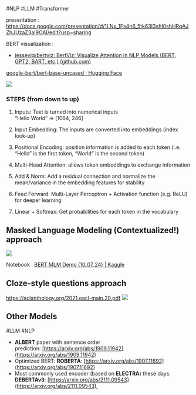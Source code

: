 #NLP #LLM #Transformer 

presentation :  https://docs.google.com/presentation/d/1LNx_1Fs4n6_5tk63I3shI0shHRqAJZhJUzaZ3aI9OAI/edit?usp=sharing


BERT visualization : 

* [jessevig/bertviz: BertViz: Visualize Attention in NLP Models (BERT, GPT2, BART, etc.) (github.com)](https://github.com/jessevig/bertviz)


[google-bert/bert-base-uncased · Hugging Face](https://huggingface.co/google-bert/bert-base-uncased)

![](https://lh7-us.googleusercontent.com/slidesz/AGV_vUfypJbLhxdqjdmkpzeP0LuzdkQHaYYsQKGGNvTWDVSyKdNIa_-8c4OgOJhapufr205Pk78dCj8xnLe7q7yki02Mc_AzBhfrtEDw9qLh3cSjG3lJkznwKE1nazrCan9wImzQjdb2kjWzMMHHo94Vr48WvP6zg65G=s2048?key=GNhf98lbYa4VBnFU7PkgHg)  

### STEPS (from down to up)

1. Inputs: Text is turned into numerical inputs  
    “Hello World” => [1064, 246]
2. Input Embedding: The inputs are converted into embeddings (index look-up)

3. Positional Encoding: position information is added to each token (i.e. “Hello” is the first token, “World” is the second token)

4. Multi-Head Attention: allows token embeddings to exchange information

5. Add & Norm: Add a residual connection and normalize the mean/variance in the embedding features for stability

6. Feed Forward: Multi-Layer Perceptron + Activation function (e.g. ReLU) for deeper learning

7. Linear + Softmax: Get probabilities for each token in the vocabulary



## Masked Language Modeling (Contextualized!) approach

![](https://lh7-us.googleusercontent.com/slidesz/AGV_vUc8xKAS54kqFCjujE68DTJaxQi-W2_6OHXn8EYvOnTQUSz1HeCi2eNpd4-PEm8vS69orL24U7bBZ1Bv0UelF8ujQT-h9RGMqBdO088-G-zPobrqkwCI8X1T1IxblsqF_YzEa_uDVqrNdgB0JrXQr8X-MBU2KYRT=s2048?key=GNhf98lbYa4VBnFU7PkgHg)


Notebook : [BERT MLM Demo (10_07_24) | Kaggle](https://www.kaggle.com/code/mrali92/bert-mlm-demo-10-07-24/edit)
## Cloze-style questions approach

https://aclanthology.org/2021.eacl-main.20.pdf
![](https://lh7-us.googleusercontent.com/slidesz/AGV_vUed0hnhP4cv_fOesJNDTN1vmYbldJs4MaTvPR4klSw9nAaPPZlTdWZhJ_ZkhGKf9vHGNx2dOllPgh59YB1W2kqvpSZZeYUYnGWpCB8tA8gD5OkzTLaVSZh2Si9te4seHMm_7qStlbE96RuVvkUOpSZkfwIBRQ=s2048?key=GNhf98lbYa4VBnFU7PkgHg)



## Other Models
#LLM #NLP 


* **ALBERT** paper with sentence order prediction: [https://arxiv.org/abs/1909.11942](https://arxiv.org/abs/1909.11942)
* Optimized BERT: **ROBERTA**: [https://arxiv.org/abs/1907.11692](https://arxiv.org/abs/1907.11692)
* Most commonly used encoder (based on **ELECTRA**) these days: **DEBERTAv3**: [https://arxiv.org/abs/2111.09543](https://arxiv.org/abs/2111.09543) 